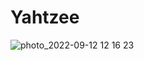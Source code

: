 # Yahtzee
![photo_2022-09-12 12 16 23](https://user-images.githubusercontent.com/71198261/189742947-f5ebdf8f-8e4b-4f2a-b375-e486cde482ac.jpeg)
